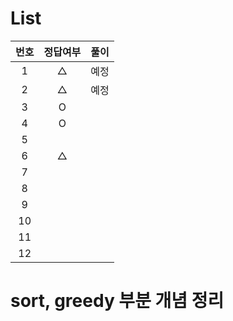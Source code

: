 # List
|번호|정답여부|풀이|
|:---:|:---:|:---:|
|1|△|예정|
|2|△|예정|
|3|O||
|4|O||
|5|||
|6|△||
|7|||
|8|||
|9|||
|10|||
|11|||
|12|||

# sort, greedy 부분 개념 정리